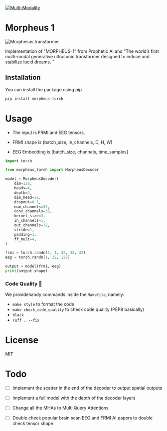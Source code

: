 [![Multi-Modality](agorabanner.png)](https://discord.gg/qUtxnK2NMf)

# Morpheus 1

![Morphesus transformer](morpheus.jpeg)

Implementation of "MORPHEUS-1" from Prophetic AI and "The world’s first multi-modal generative ultrasonic transformer designed to induce and stabilize lucid dreams. "





## Installation

You can install the package using pip

```bash
pip install morpheus-torch
```

# Usage
- The input is FRMI and EEG tensors.

- FRMI shape is (batch_size, in_channels, D, H, W)

- EEG Embedding is [batch_size, channels, time_samples]

```python
import torch

from morpheus_torch import MorpheusDecoder

model = MorpheusDecoder(
    dim=128,
    heads=4,
    depth=2,
    dim_head=32,
    dropout=0.1,
    num_channels=32,
    conv_channels=32,
    kernel_size=3,
    in_channels=1,
    out_channels=32,
    stride=1,
    padding=1,
    ff_mult=4,
)

frmi = torch.randn(1, 1, 32, 32, 32)
eeg = torch.randn(1, 32, 128)

output = model(frmi, eeg)
print(output.shape)


```



### Code Quality 🧹

We providehandy commands inside the `Makefile`, namely:

- `make style` to format the code
- `make check_code_quality` to check code quality (PEP8 basically)
- `black .`
- `ruff . --fix`

# License
MIT

# Todo
- [ ] Implement the scatter in the end of the decoder to output spatial outputs

- [ ] Implement a full model with the depth of the decoder layers

- [ ] Change all the MHAs to Multi Query Attentions

- [ ] Double check popular brain scan EEG and FRMI AI papers to double check tensor shape

